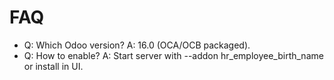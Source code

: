 # FAQ

- Q: Which Odoo version? A: 16.0 (OCA/OCB packaged).
- Q: How to enable? A: Start server with --addon hr_employee_birth_name or install in UI.
